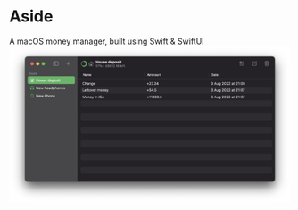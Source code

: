 # Aside
A macOS money manager, built using Swift &amp; SwiftUI
![Screenshot](.github/screenshot.png)
